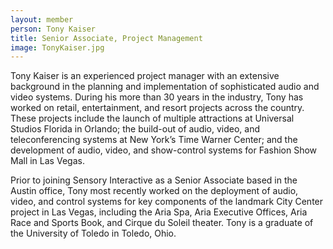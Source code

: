 ```yaml
---
layout: member
person: Tony Kaiser
title: Senior Associate, Project Management
image: TonyKaiser.jpg
---
```


Tony Kaiser is an experienced project manager with an extensive background in the planning and implementation of sophisticated audio and video systems. During his more than 30 years in the industry, Tony has worked on retail, entertainment, and resort projects across the country. These projects include the launch of multiple attractions at Universal Studios Florida in Orlando; the build-out of audio, video, and teleconferencing systems at New York’s Time Warner Center; and the development of audio, video, and show-control systems for Fashion Show Mall in Las Vegas.

Prior to joining Sensory Interactive as a Senior Associate based in the Austin office, Tony most recently worked on the deployment of audio, video, and control systems for key components of the landmark City Center project in Las Vegas, including the Aria Spa, Aria Executive Offices, Aria Race and Sports Book, and Cirque du Soleil theater. Tony is a graduate of the University of Toledo in Toledo, Ohio.